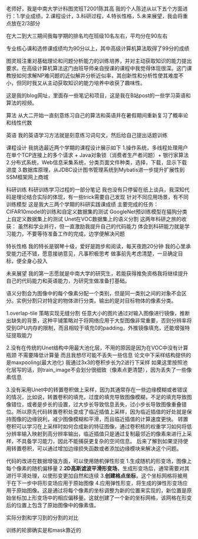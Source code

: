 老师好，我是中南大学计科图灵班T2001陈其高
我的个人陈述从以下五个方面进行：1.学业成绩，2.课程设计，3.科研过程，4.特长性格，5.未来展望，我会将重点放在2/3部分

在大二到大三期间我每学期的排名均在班级10名左右，平均分在90左右

专业核心课和选修课成绩均为90分以上，其中高级计算机算法取得了99分的成绩

图灵班注重对基础理论和问题分析能力的训练培养，并对主动获取知识的能力提出要求。在高级计算机算法这门由班导师亲自授课的课程中我觉得体现很深。这门课教授如何求解NP难问题的近似解并分析近似率，其创新性和分析性使其难度不小，但同时我又从主动获取知识的能力培养中收获了趣味性。

这是我的blog网址，里面存一些笔记和项目，这是我在B站post的一些学习英语和算法的视频。

算法
从大二开始一直刻意练习自己的算法和英语并在暑假期间重新复习了概率论和线性代数

英语
我的英语学习方法就是刻意练习词句文，然后给自己提出话题训练

课程设计
我挑选最近两个学期的课程设计展示如下
1.操作系统，多线程处理用户在单个TCP连接上的多个请求 + Java对象锁（消费者生产者问题）+ 银行家算法
2.分布式系统，Web信息采集系统，分类页面文件种类，选择，下载，显示下载进度
3.数据库原理，从JDBC设计图书管理系统到Mybatis进一步提升扩展性到SSM框架网上商城

科研训练
科研训练学习过程的一部分笔记
我也没有只停留在纸上谈兵，我深知代码是理论结合实际的体现，有一些trick需要自己发现
针对不同应用场景，有不同训练模型
这是我大三两个学期的科研实践课成绩
主要完成的任务：
CIFAR10model的训练和自定义数据集的测试
GoogleNet预训练模型在猫狗分类上自定义数据集上的测试
Unet在VOC数据集上的语义分割
这两年科研之旅的收获：
虽然和学业并行，但一直激励我提升自己的代码能力
体会到科研能力就是学习能力，不要等待准备工作的完成，边学便解决问题

特长性格
我的特长是钢琴十级，爱好是跑步和阅读，每天夜跑20分钟
我的心里承受能力还不错，愿意接纳意见，凡事积极思考
做事前先考虑清楚，一旦确定目标，便全身心投入

未来展望
我的第一志愿就是中南大学的研究生，若能获得推免资格我将继续提升自己的代码能力和英语能力，为研究生做准备打基础。

语义分割会为图像中的每个像素分配一个类别，但是同一类别之间的对象不会区分。实例分割只对特定的物体进行分类。输出的是对目标物体的像素分类。

1.overlap-tile 策略实现无缝分割
任意大小的图片通过对输入图像进行镜像，推断出缺失的背景，这种平铺策略对于将网络应用于大型图像非常重要，否则分辨率将受到GPU内存的限制，而且相较于填充0的padding，外推镜像填充，还能增强特征提取能力

2.没有在传统的Unet结构中用最大池化层，不用的原因是因为在VOC中没有计算瓶颈 不需要降低计算量 而且我想尽可能不丢失一些信息
论文中下采样结构提供的是maxpooling(最大池化) 我通过3x3的卷积步长为2进行下采样
如果这里按照池化层写的话，则train_image不会划分很细致（像素点更清楚），因为丢失了一些像素信息

3.没有采用Unet中的转置卷积做上采样，因为其通常存在一些边缘模糊或者错误的情况，比如说，转置卷积的填充，过度的填充导致图像模糊，不足的填充导致图像错位，或者是步长的设置，过大步长导致信息丢失，过小步长导致图像重叠错位。所以原先代码转置卷积处变成了临近插值上采样，因为临近插值的好处就是保持图像的边缘锐利，减少图像模糊和平滑，而且临近插值的计算速度更快。
转置卷积可以学习在上采样时如何合成新的特征图像，通过卷积核的权重学习如何将低分辨率输入映射到高分辨率输出，临近插值只是通过复制最邻近的像素来进行上采样，不具备学习能力，因此不能捕获更复杂的空间信息。
后来了解到如果坚持使用转置卷积，可以通过增加边缘损失函数或者添加边缘模块来解决这个问题。

代码的改进在数据增强方面，可以使用随机弹性形变
1.生成随机的形变场，图像上每个像素的随机偏移量
2.**2D高斯滤波平滑形变场**，生成形变场后，通常需要对其进行平滑处理，以使形变更加自然和连续
3.**创建格点坐标**，这个坐标网格将被用于在下一步中将形变场应用于原始图像
4.应用弹性形变，将生成的弹性形变场应用于原始图像。这是通过将每个像素的坐标调整为新的位置来实现的，新位置是原始坐标加上形变场中的相应偏移量。这就创建了一个新的坐标网格，该网格在形变后的位置上包含了原始图像中的像素值。

实际分割和学习到的分割的对比

训练的轮廓确实是和mask靠近的